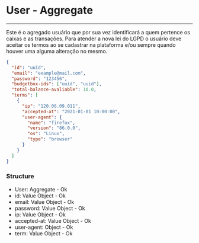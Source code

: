 # User - Aggregate

---

Este é o agregado usuário que por sua vez identificará a quem pertence os caixas e as transações.
Para atender a nova lei do LGPD o usuário deve aceitar os termos ao se cadastrar na plataforma e/ou
sempre quando houver uma alguma alteração no mesmo.

```json
{
  "id": "uuid",
  "email": "example@mail.com",
  "password": "123456",
  "budgetbox-ids": ["uuid", "uuid"],
  "total-balance-avaliable": 10.0,
  "terms": [
    {
      "ip": "120.06.09.011",
      "accepted-at": "2021-01-01 10:00:00",
      "user-agent": {
        "name": "firefox",
        "version": "86.0.0",
        "os": "Linux",
        "type": "browser"
      }
    }
  ]
}
```

### Structure

- User: Aggregate - Ok
- id: Value Object - Ok
- email: Value Object - Ok
- password: Value Object - Ok
- ip: Value Object - Ok
- accepted-at: Value Object - Ok
- user-agent: Object - Ok
- term: Value Object - Ok
